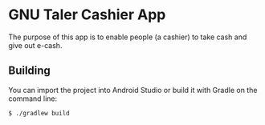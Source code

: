 # GNU Taler Cashier App

The purpose of this app is to enable people (a cashier) to take cash and give out e-cash.

## Building

You can import the project into Android Studio
or build it with Gradle on the command line:

    $ ./gradlew build
